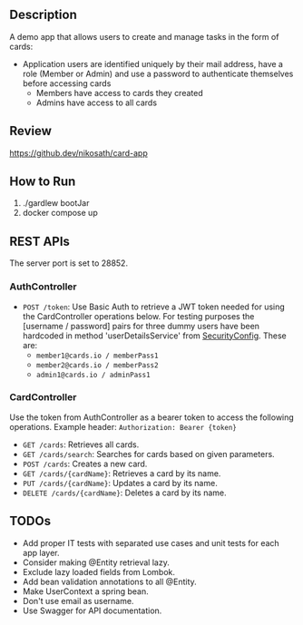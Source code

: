 ## Description

A demo app that allows users to create and manage tasks in the form of cards:

- Application users are identified uniquely by their mail address, have a role (Member or Admin) and use a password to
  authenticate themselves before accessing cards
  - Members have access to cards they created
  - Admins have access to all cards

## Review

https://github.dev/nikosath/card-app

## How to Run

1. ./gardlew bootJar
2. docker compose up

## REST APIs
The server port is set to 28852.

### AuthController

- `POST /token`: Use Basic Auth to retrieve a JWT token needed for using the CardController operations below.
  For testing purposes the [username / password] pairs for three dummy users have been hardcoded
  in method 'userDetailsService' from [SecurityConfig](src/main/java/cardapp/auth/SecurityConfig.java). These are:
    - `member1@cards.io / memberPass1`
    - `member2@cards.io / memberPass2`
    - `admin1@cards.io / adminPass1`

### CardController
Use the token from AuthController as a bearer token to access the following operations.
Example header: `Authorization: Bearer {token}` 
- `GET /cards`: Retrieves all cards.
- `GET /cards/search`: Searches for cards based on given parameters.
- `POST /cards`: Creates a new card.
- `GET /cards/{cardName}`: Retrieves a card by its name.
- `PUT /cards/{cardName}`: Updates a card by its name.
- `DELETE /cards/{cardName}`: Deletes a card by its name.

## TODOs

- Add proper IT tests with separated use cases and unit tests for each app layer.
- Consider making @Entity retrieval lazy.
- Exclude lazy loaded fields from Lombok.
- Add bean validation annotations to all @Entity.
- Make UserContext a spring bean.
- Don't use email as username.
- Use Swagger for API documentation.
